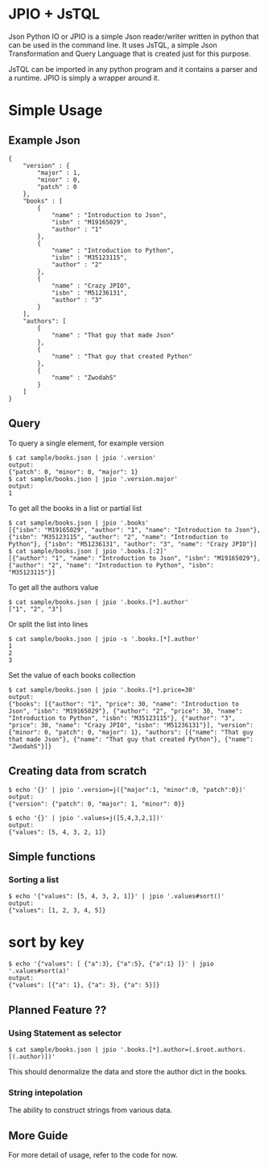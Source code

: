 
# JPIO + JsTQL
Json Python IO or JPIO is a simple Json reader/writer written in python that can be used in the command line.
It uses JsTQL, a simple Json Transformation and Query Language that is created just for this purpose.

JsTQL can be imported in any python program and it contains a parser and a runtime.
JPIO is simply a wrapper around it.

# Simple Usage
## Example Json
```
{            
    "version" : {
        "major" : 1,
        "minor" : 0,
        "patch" : 0
    },
    "books" : [
        {
            "name" : "Introduction to Json",
            "isbn" : "M19165029",
            "author" : "1"
        },
        {
            "name" : "Introduction to Python",
            "isbn" : "M35123115",
            "author" : "2"
        },
        {
            "name" : "Crazy JPIO",
            "isbn" : "M51236131",
            "author" : "3"
        }
    ],
    "authors": [
        {
            "name" : "That guy that made Json"
        },
        {   
            "name" : "That guy that created Python"
        },
        {
            "name" : "ZwodahS"
        }
    ]
}
```
## Query
To query a single element, for example version
```
$ cat sample/books.json | jpio '.version'
output:
{"patch": 0, "minor": 0, "major": 1}
$ cat sample/books.json | jpio '.version.major'
output:
1
```

To get all the books in a list or partial list
```
$ cat sample/books.json | jpio '.books'
[{"isbn": "M19165029", "author": "1", "name": "Introduction to Json"}, {"isbn": "M35123115", "author": "2", "name": "Introduction to Python"}, {"isbn": "M51236131", "author": "3", "name": "Crazy JPIO"}]
$ cat sample/books.json | jpio '.books.[:2]'
[{"author": "1", "name": "Introduction to Json", "isbn": "M19165029"}, {"author": "2", "name": "Introduction to Python", "isbn": "M35123115"}]
```

To get all the authors value 
```
$ cat sample/books.json | jpio '.books.[*].author'
["1", "2", "3"]
```

Or split the list into lines
```
$ cat sample/books.json | jpio -s '.books.[*].author'
1
2
3
```

Set the value of each books collection
```
$ cat sample/books.json | jpio '.books.[*].price=30'
output:
{"books": [{"author": "1", "price": 30, "name": "Introduction to Json", "isbn": "M19165029"}, {"author": "2", "price": 30, "name": "Introduction to Python", "isbn": "M35123115"}, {"author": "3", "price": 30, "name": "Crazy JPIO", "isbn": "M51236131"}], "version": {"minor": 0, "patch": 0, "major": 1}, "authors": [{"name": "That guy that made Json"}, {"name": "That guy that created Python"}, {"name": "ZwodahS"}]}
```

## Creating data from scratch

```
$ echo '{}' | jpio '.version=j({"major":1, "minor":0, "patch":0})'
output:
{"version": {"patch": 0, "major": 1, "minor": 0}}

$ echo '{}' | jpio '.values=j([5,4,3,2,1])'
output:
{"values": [5, 4, 3, 2, 1]}
```

## Simple functions

### Sorting a list
```
$ echo '{"values": [5, 4, 3, 2, 1]}' | jpio '.values#sort()'
output:
{"values": [1, 2, 3, 4, 5]}
```

# sort by key
```
$ echo '{"values": [ {"a":3}, {"a":5}, {"a":1} ]}' | jpio '.values#sort(a)'
output:
{"values": [{"a": 1}, {"a": 3}, {"a": 5}]}
```

## Planned Feature ??

### Using Statement as selector
```
$ cat sample/books.json | jpio '.books.[*].author=(.$root.authors.[(.author)])'
```
This should denormalize the data and store the author dict in the books.

### String intepolation
The ability to construct strings from various data.

## More Guide
For more detail of usage, refer to the code for now.
